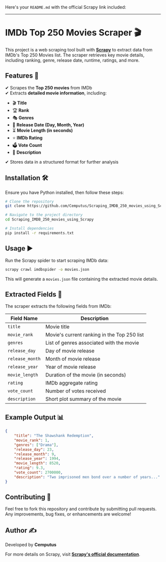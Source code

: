 Here's your `README.md` with the official Scrapy link included:  

---

# IMDb Top 250 Movies Scraper 🎬  

This project is a web scraping tool built with **[Scrapy](https://scrapy.org/)** to extract data from IMDb's Top 250 Movies list. The scraper retrieves key movie details, including ranking, genre, release date, runtime, ratings, and more.  

## Features 🚀  

✔ Scrapes the **Top 250 movies** from IMDb  
✔ Extracts **detailed movie information**, including:  
   - 🎬 **Title**  
   - 🏆 **Rank**  
   - 🎭 **Genres**  
   - 📅 **Release Date (Day, Month, Year)**  
   - ⏳ **Movie Length (in seconds)**  
   - ⭐ **IMDb Rating**  
   - 🗳 **Vote Count**  
   - 📝 **Description**  

✔ Stores data in a structured format for further analysis  

## Installation 🛠  

Ensure you have Python installed, then follow these steps:  

```sh
# Clone the repository
git clone https://github.com/Cemputus/Scraping_IMDB_250_movies_using_Scrapy.git

# Navigate to the project directory
cd Scraping_IMDB_250_movies_using_Scrapy

# Install dependencies
pip install -r requirements.txt
```

## Usage ▶  

Run the Scrapy spider to start scraping IMDb data:  

```sh
scrapy crawl imdbspider -o movies.json
```

This will generate a `movies.json` file containing the extracted movie details.

## Extracted Fields 📝  

The scraper extracts the following fields from IMDb:  

| Field Name       | Description                                      |
|-----------------|--------------------------------------------------|
| `title`         | Movie title                                      |
| `movie_rank`    | Movie's current ranking in the Top 250 list      |
| `genres`        | List of genres associated with the movie         |
| `release_day`   | Day of movie release                             |
| `release_month` | Month of movie release                           |
| `release_year`  | Year of movie release                            |
| `movie_length`  | Duration of the movie (in seconds)               |
| `rating`        | IMDb aggregate rating                            |
| `vote_count`    | Number of votes received                         |
| `description`   | Short plot summary of the movie                  |

## Example Output 📊  

```json
{
    "title": "The Shawshank Redemption",
    "movie_rank": 1,
    "genres": ["Drama"],
    "release_day": 23,
    "release_month": 9,
    "release_year": 1994,
    "movie_length": 8520,
    "rating": 9.3,
    "vote_count": 2700000,
    "description": "Two imprisoned men bond over a number of years..."
}
```

## Contributing 🤝  

Feel free to fork this repository and contribute by submitting pull requests. Any improvements, bug fixes, or enhancements are welcome!  

## Author ✍  

Developed by **Cemputus**  

For more details on Scrapy, visit **[Scrapy's official documentation](https://scrapy.org/)**.  


